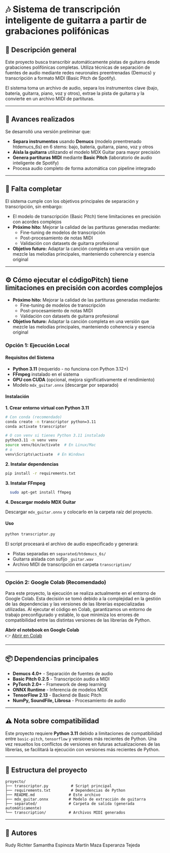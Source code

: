 # 🎶 Sistema de transcripción inteligente de guitarra a partir de grabaciones polifónicas

## 🧩 Descripción general
Este proyecto busca transcribir automáticamente pistas de guitarra desde grabaciones polifónicas completas. Utiliza técnicas de separación de fuentes de audio mediante redes neuronales preentrenadas (Demucs) y transcripción a formato MIDI (Basic Pitch de Spotify).

El sistema toma un archivo de audio, separa los instrumentos clave (bajo, batería, guitarra, piano, voz y otros), extrae la pista de guitarra y la convierte en un archivo MIDI de partituras.

---

## 🚀 Avances realizados
Se desarrolló una versión preliminar que:
- **Separa instrumentos** usando **Demucs** (modelo preentrenado htdemucs_6s) en 6 stems: bajo, batería, guitarra, piano, voz y otros
- **Aísla la guitarra** utilizando el modelo MDX Guitar para mayor precisión
- **Genera partituras MIDI** mediante **Basic Pitch** (laboratorio de audio inteligente de Spotify)
- Procesa audio completo de forma automática con pipeline integrado

---

## 🧱 Falta completar
El sistema cumple con los objetivos principales de separación y transcripción, sin embargo:
- El modelo de transcripción (Basic Pitch) tiene limitaciones en precisión con acordes complejos
- **Próximo hito:** Mejorar la calidad de las partituras generadas mediante:
  - Fine-tuning de modelos de transcripción
  - Post-procesamiento de notas MIDI
  - Validación con datasets de guitarra profesional
- **Objetivo futuro:** Adaptar la canción completa en una versión que mezcle las melodías principales, manteniendo coherencia y esencia original

---

## ⚙️ Cómo ejecutar el códigoPitch) tiene limitaciones en precisión con acordes complejos
- **Próximo hito:** Mejorar la calidad de las partituras generadas mediante:
  - Fine-tuning de modelos de transcripción
  - Post-procesamiento de notas MIDI
  - Validación con datasets de guitarra profesional
- **Objetivo futuro:** Adaptar la canción completa en una versión que mezcle las melodías principales, manteniendo coherencia y esencia original


### Opción 1: Ejecución Local

#### Requisitos del Sistema
- **Python 3.11** (requerido - no funciona con Python 3.12+)
- **FFmpeg** instalado en el sistema
- **GPU con CUDA** (opcional, mejora significativamente el rendimiento)
- Modelo `mdx_guitar.onnx` (descargar por separado)

#### Instalación

**1. Crear entorno virtual con Python 3.11**
```bash
# Con conda (recomendado)
conda create -n transcriptor python=3.11
conda activate transcriptor

# O con venv si tienes Python 3.11 instalado
python3.11 -m venv venv
source venv/bin/activate  # En Linux/Mac
# o
venv\Scripts\activate  # En Windows
```

**2. Instalar dependencias**
```bash
pip install -r requirements.txt
```

**3. Instalar FFmpeg**

```bash
  sudo apt-get install ffmpeg
```
**4. Descargar modelo MDX Guitar**

Descargar `mdx_guitar.onnx` y colocarlo en la carpeta raíz del proyecto.

#### Uso
```bash
python transcriptor.py
```

El script procesará el archivo de audio especificado y generará:
- Pistas separadas en `separated/htdemucs_6s/`
- Guitarra aislada con sufijo `_guitar.wav`
- Archivo MIDI de transcripción en carpeta `transcription/`

---

### Opción 2: Google Colab (Recomendado)
Para este proyecto, la ejecución se realiza actualmente en el entorno de Google Colab. Esta decisión se tomó debido a la complejidad en la gestión de las dependencias y las versiones de las librerías especializadas utilizadas. Al ejecutar el código en Colab, garantizamos un entorno de trabajo preconfigurado y estable, lo que minimiza los errores de compatibilidad entre las distintas versiones de las librerías de Python.

**Abrir el notebook en Google Colab**  
👉 [Abrir en Colab](https://colab.research.google.com/drive/1fGwE7eM9pQmY53bXG3p7JXR7huHOqKXb?usp=sharing)

---

## 📦 Dependencias principales

- **Demucs 4.0+** - Separación de fuentes de audio
- **Basic Pitch 0.2.5** - Transcripción audio a MIDI
- **PyTorch 2.0+** - Framework de deep learning
- **ONNX Runtime** - Inferencia de modelos MDX
- **TensorFlow 2.13** - Backend de Basic Pitch
- **NumPy, SoundFile, Librosa** - Procesamiento de audio

---

## ⚠️ Nota sobre compatibilidad

Este proyecto requiere **Python 3.11** debido a limitaciones de compatibilidad entre `basic-pitch`, `tensorflow` y versiones más recientes de Python. Una vez resueltos los conflictos de versiones en futuras actualizaciones de las librerías, se facilitará la ejecución con versiones más recientes de Python.

---

## 📝 Estructura del proyecto
```
proyecto/
├── transcriptor.py          # Script principal
├── requirements.txt         # Dependencias de Python
├── README.md               # Este archivo
├── mdx_guitar.onnx         # Modelo de extracción de guitarra
├── separated/              # Carpeta de salida (generada automáticamente)
└── transcription/          # Archivos MIDI generados
```

---

## 👥 Autores
Rudy Richter
Samantha Espinoza
Martín Maza
Esperanza Tejeda
